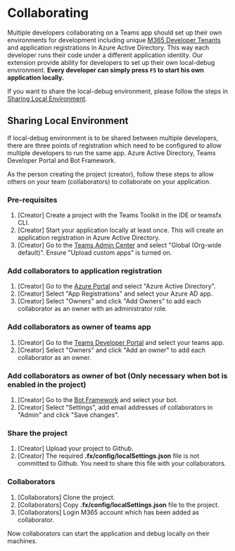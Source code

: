 # Collaborating 

Multiple developers collaborating on a Teams app should set up their own environments for development including unique [M365 Developer Tenants](https://developer.microsoft.com/en-us/microsoft-365/dev-program) and application registrations in Azure Active Directory. This way each developer runs their code under a different application identity. Our extension provide ability for developers to set up their own local-debug environment. **Every developer can simply press `F5` to start his own application locally.**

If you want to share the local-debug environment, please follow the steps in [Sharing Local Environment](#sharing-local-environment).

## Sharing Local Environment

If local-debug environment is to be shared between multiple developers, there are three points of registration which need to be configured to allow multiple developers to run the same app. Azure Active Directory, Teams Developer Portal and Bot Framework.

As the person creating the project (creator), follow these steps to allow others on your team (collaborators) to collaborate on your application.

### Pre-requisites
1. [Creator] Create a project with the Teams Toolkit in the IDE or teamsfx CLI.
2. [Creator] Start your application locally at least once. This will create an application registration in Azure Active Directory.
3. [Creator] Go to the [Teams Admin Center](https://admin.teams.microsoft.com/policies/app-setup) and select "Global (Org-wide default)". Ensure "Upload custom apps" is turned on.

### Add collaborators to application registration
1. [Creator] Go to the [Azure Portal](https://portal.azure.com) and select "Azure Active Directory".
2. [Creator] Select "App Registrations" and select your Azure AD app.
3. [Creator] Select "Owners" and click "Add Owners" to add each collaborator as an owner with an administrator role.

### Add collaborators as owner of teams app
1. [Creator] Go to the [Teams Developer Portal](https://dev.teams.microsoft.com/apps/) and select your teams app.
2. [Creator] Select "Owners" and click "Add an owner" to add each collaborator as an owner.

### Add collaborators as owner of bot (Only necessary when bot is enabled in the project)
1. [Creator] Go to the [Bot Framework](https://dev.botframework.com/bots) and select your bot.
2. [Creator] Select "Settings", add email addresses of collaborators in "Admin" and click "Save changes".

### Share the project
1. [Creator] Upload your project to Github.
2. [Creator] The required **.fx/config/localSettings.json** file is not committed to Github. You need to share this file with your collaborators.

### Collaborators
1. [Collaborators] Clone the project.
2. [Collaborators] Copy **.fx/config/localSettings.json** file to the project.
3. [Collaborators] Login M365 account which has been added as collaborator.

Now collaborators can start the application and debug locally on their machines.

